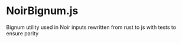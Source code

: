 # NoirBignum.js
Bignum utility used in Noir inputs rewritten from rust to js with tests to ensure parity
